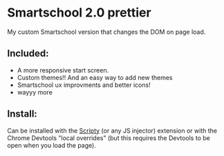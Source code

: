 # Smartschool 2.0 prettier
My custom Smartschool version that changes the DOM on page load.

## Included:
- A more responsive start screen.
- Custom themes!! And an easy way to add new themes
- Smartschool ux improvments and better icons!
- wayyy more

## Install:
Can be installed with the [Scripty](https://chrome.google.com/webstore/detail/scripty-javascript-inject/milkbiaeapddfnpenedfgbfdacpbcbam) (or any JS injector) extension or with the Chrome Devtools "local overrides" (but this requires the Devtools to be open when you load the page).
